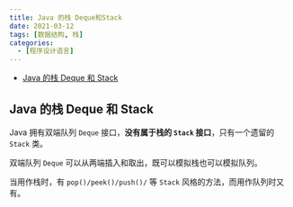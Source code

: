 ```yaml
---
title: Java 的栈 Deque和Stack
date: 2021-03-12
tags: [数据结构, 栈]
categories:
  - [程序设计语言]
---
```


- [Java 的栈 Deque 和 Stack](#java-的栈-deque-和-stack)

## Java 的栈 Deque 和 Stack

Java 拥有双端队列 `Deque` 接口，**没有属于栈的 `Stack` 接口**，只有一个遗留的 `Stack` 类。

双端队列 `Deque` 可以从两端插入和取出，既可以模拟栈也可以模拟队列。

当用作栈时，有 `pop()/peek()/push()/` 等 `Stack` 风格的方法，而用作队列时又有。

